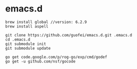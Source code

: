 emacs.d
=======
    brew install global //version: 6.2.9
    brew install aspell

    git clone https://github.com/guofei/emacs.d.git .emacs.d
    cd .emacs.d
    git submodule init
    git submodule update

    go get code.google.com/p/rog-go/exp/cmd/godef
    go get -u github.com/nsf/gocode